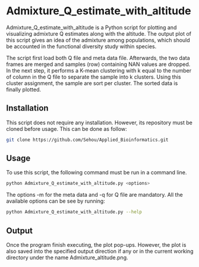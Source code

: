 # Admixture_Q_estimate_with_altitude

Admixture_Q_estimate_with_altitude is a Python script for plotting and visualizing admixture Q estimates along with the altitude. The output plot of this script gives an idea of the admixture among populations, which should be accounted in the functional diversity study within species.

The script first load both Q file and meta data file. Afterwards, the two data frames are merged and samples (row) containing NAN values are dropped. In the next step, it performs a K-mean clustering with k equal to the number of column in the Q file to separate the sample into k clusters.  Using this cluster assignment, the sample are sort per cluster. The sorted data is finally plotted.

## Installation

This script does not require any installation. However, its repository must be cloned before usage. This can be done as follow:

```bash
git clone https://github.com/Sehou/Applied_Bioinformatics.git
```

## Usage

To use this script, the following command must be run in a command line.

```python
python Admixture_Q_estimate_with_altitude.py <options>
```

The options -m for the meta data and -q for Q file are mandatory. All the available options can be see by running: 

```bash
python Admixture_Q_estimate_with_altitude.py --help
```

## Output

Once the program finish executing, the plot pop-ups. However, the plot is also saved into the specified output direction if any or in the current working directory under the name Admixture_altitude.png.